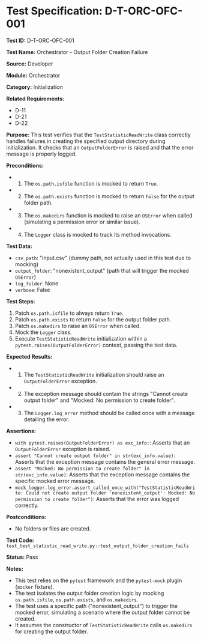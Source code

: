 # Test Specification: D-T-ORC-OFC-001

**Test ID:** D-T-ORC-OFC-001

**Test Name:** Orchestrator - Output Folder Creation Failure

**Source:** Developer

**Module:** Orchestrator

**Category:** Initialization

**Related Requirements:**

*   D-11
*   D-21
*   D-22

**Purpose:**
This test verifies that the `TestStatisticReadWrite` class correctly handles failures in creating the specified output directory during initialization. It checks that an `OutputFolderError` is raised and that the error message is properly logged.

**Preconditions:**

*   1) The `os.path.isfile` function is mocked to return `True`.
*   2) The `os.path.exists` function is mocked to return `False` for the output folder path.
*   3) The `os.makedirs` function is mocked to raise an `OSError` when called (simulating a permission error or similar issue).
*   4) The `Logger` class is mocked to track its method invocations.

**Test Data:**

*   `csv_path`: "input.csv" (dummy path, not actually used in this test due to mocking)
*   `output_folder`: "nonexistent_output" (path that will trigger the mocked `OSError`)
*   `log_folder`: None
*   `verbose`: False

**Test Steps:**

1.  Patch `os.path.isfile` to always return `True`.
2.  Patch `os.path.exists` to return `False` for the output folder path.
3.  Patch `os.makedirs` to raise an `OSError` when called.
4.  Mock the `Logger` class.
5.  Execute `TestStatisticReadWrite` initialization within a `pytest.raises(OutputFolderError)` context, passing the test data.

**Expected Results:**

*   1) The `TestStatisticReadWrite` initialization should raise an `OutputFolderError` exception.
*   2) The exception message should contain the strings "Cannot create output folder" and "Mocked: No permission to create folder".
*   3) The `Logger.log_error` method should be called once with a message detailing the error.

**Assertions:**

*   `with pytest.raises(OutputFolderError) as exc_info:`: Asserts that an `OutputFolderError` exception is raised.
*   `assert "Cannot create output folder" in str(exc_info.value)`: Asserts that the exception message contains the general error message.
*   `assert "Mocked: No permission to create folder" in str(exc_info.value)`: Asserts that the exception message contains the specific mocked error message.
*   `mock_logger.log_error.assert_called_once_with("TestStatisticReadWrite: Could not create output folder 'nonexistent_output': Mocked: No permission to create folder")`: Asserts that the error was logged correctly.

**Postconditions:**

*   No folders or files are created.

**Test Code:** `test_test_statistic_read_write.py::test_output_folder_creation_fails`

**Status:** Pass

**Notes:**

*   This test relies on the `pytest` framework and the `pytest-mock` plugin (`mocker` fixture).
*   The test isolates the output folder creation logic by mocking `os.path.isfile`, `os.path.exists`, and `os.makedirs`.
*   The test uses a specific path ("nonexistent_output") to trigger the mocked error, simulating a scenario where the output folder cannot be created.
*   It assumes the constructor of `TestStatisticReadWrite` calls `os.makedirs` for creating the output folder.
